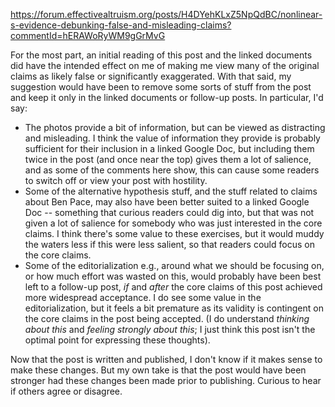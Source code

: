 https://forum.effectivealtruism.org/posts/H4DYehKLxZ5NpQdBC/nonlinear-s-evidence-debunking-false-and-misleading-claims?commentId=hERAWoRyWM9gGrMvG

For the most part, an initial reading of this post and the linked documents did have the intended effect on me of making me view many of the original claims as likely false or significantly exaggerated. With that said, my suggestion would have been to remove some sorts of stuff from the post and keep it only in the linked documents or follow-up posts. In particular, I'd say:

* The photos provide a bit of information, but can be viewed as distracting and misleading. I think the value of information they provide is probably sufficient for their inclusion in a linked Google Doc, but including them twice in the post (and once near the top) gives them a lot of salience, and as some of the comments here show, this can cause some readers to switch off or view your post with hostility.
* Some of the alternative hypothesis stuff, and the stuff related to claims about Ben Pace, may also have been better suited to a linked Google Doc -- something that curious readers could dig into, but that was not given a lot of salience for somebody who was just interested in the core claims. I think there's some value to these exercises, but it would muddy the waters less if this were less salient, so that readers could focus on the core claims.
* Some of the editorialization e.g., around what we should be focusing on, or how much effort was wasted on this, would probably have been best left to a follow-up post, *if* and *after* the core claims of this post achieved more widespread acceptance. I do see some value in the editorialization, but it feels a bit premature as its validity is contingent on the core claims in the post being accepted. (I do understand *thinking about this* and *feeling strongly about this*; I just think this post isn't the optimal point for expressing these thoughts).

Now that the post is written and published, I don't know if it makes sense to make these changes. But  my own take is that the post would have been stronger had these changes been made prior to publishing. Curious to hear if others agree or disagree.

